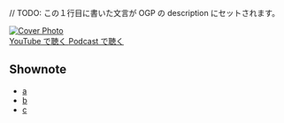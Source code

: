 // TODO: この１行目に書いた文言が OGP の description にセットされます。

<div class='episode-cover'>
  <a href=''
     target='_blank' rel='noopenner'>
    <img src='/podcasts/0.png' alt='Cover Photo'>
  </a>
  <div class='btn-cover'>
    <a class='btn-blue' href='' target='_blank' rel='noopenner'><i class='fa fa-youtube'></i> YouTube で聴く </a>
    <a class='btn-blue' href='' target='_blank' rel='noopenner'><i class='fas fa-podcast'></i> Podcast で聴く </a>
  </div>
</div>


## Shownote

- [a](#)
- [b](#)
- [c](#)
